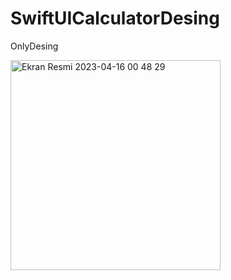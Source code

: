 # SwiftUICalculatorDesing
OnlyDesing

<img width="336" alt="Ekran Resmi 2023-04-16 00 48 29" src="https://user-images.githubusercontent.com/120105966/232254532-269cdbca-80d6-4b97-b654-43d864b2e6fe.png">
